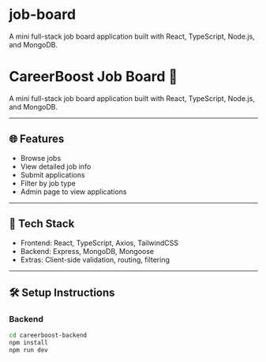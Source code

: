# job-board
A mini full-stack job board application built with React, TypeScript, Node.js, and MongoDB.
# CareerBoost Job Board 🚀

A mini full-stack job board application built with React, TypeScript, Node.js, and MongoDB.

---

## 🌐 Features

- Browse jobs
- View detailed job info
- Submit applications
- Filter by job type
- Admin page to view applications

---

## 🧰 Tech Stack

- Frontend: React, TypeScript, Axios, TailwindCSS
- Backend: Express, MongoDB, Mongoose
- Extras: Client-side validation, routing, filtering

---

## 🛠️ Setup Instructions

### Backend

```bash
cd careerboost-backend
npm install
npm run dev
